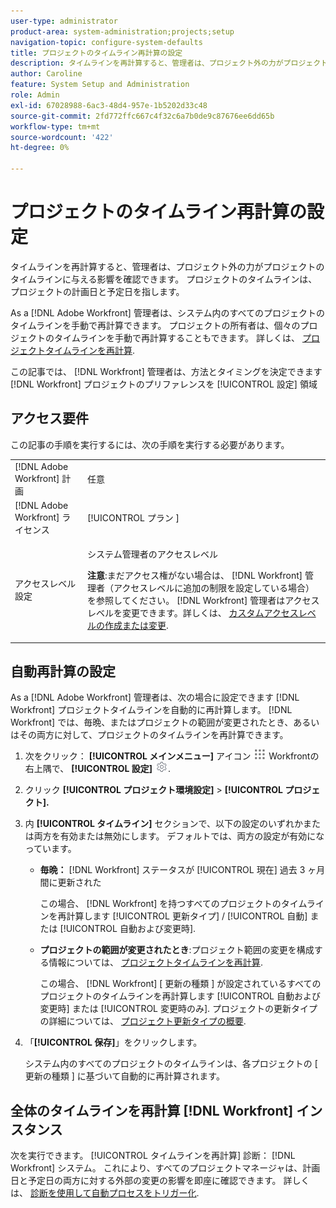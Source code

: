 ```yaml
---
user-type: administrator
product-area: system-administration;projects;setup
navigation-topic: configure-system-defaults
title: プロジェクトのタイムライン再計算の設定
description: タイムラインを再計算すると、管理者は、プロジェクト外の力がプロジェクトのタイムラインに与える影響を確認できます。 プロジェクトのタイムラインは、プロジェクトの計画日と予定日を指します。
author: Caroline
feature: System Setup and Administration
role: Admin
exl-id: 67028988-6ac3-48d4-957e-1b5202d33c48
source-git-commit: 2fd772ffc667c4f32c6a7b0de9c87676ee6dd65b
workflow-type: tm+mt
source-wordcount: '422'
ht-degree: 0%

---
```


# プロジェクトのタイムライン再計算の設定

タイムラインを再計算すると、管理者は、プロジェクト外の力がプロジェクトのタイムラインに与える影響を確認できます。 プロジェクトのタイムラインは、プロジェクトの計画日と予定日を指します。

As a [!DNL Adobe Workfront] 管理者は、システム内のすべてのプロジェクトのタイムラインを手動で再計算できます。 プロジェクトの所有者は、個々のプロジェクトのタイムラインを手動で再計算することもできます。 詳しくは、 [プロジェクトタイムラインを再計算](../../../manage-work/projects/manage-projects/recalculate-project-timeline.md).

この記事では、 [!DNL Workfront] 管理者は、方法とタイミングを決定できます [!DNL Workfront] プロジェクトのプリファレンスを [!UICONTROL 設定] 領域

## アクセス要件

この記事の手順を実行するには、次の手順を実行する必要があります。

<table style="table-layout:auto"> 
 <col> 
 <col> 
 <tbody> 
  <tr> 
   <td role="rowheader">[!DNL Adobe Workfront] 計画</td> 
   <td>任意</td> 
  </tr> 
  <tr> 
   <td role="rowheader">[!DNL Adobe Workfront] ライセンス</td> 
   <td>[!UICONTROL プラン ]</td> 
  </tr> 
  <tr> 
   <td role="rowheader">アクセスレベル設定</td> 
   <td> <p>システム管理者のアクセスレベル</p> <p><b>注意</b>:まだアクセス権がない場合は、 [!DNL Workfront] 管理者（アクセスレベルに追加の制限を設定している場合） を参照してください。 [!DNL Workfront] 管理者はアクセスレベルを変更できます。詳しくは、 <a href="../../../administration-and-setup/add-users/configure-and-grant-access/create-modify-access-levels.md" class="MCXref xref">カスタムアクセスレベルの作成または変更</a>.</p> </td> 
  </tr> 
 </tbody> 
</table>

## 自動再計算の設定

As a [!DNL Adobe Workfront] 管理者は、次の場合に設定できます [!DNL Workfront] プロジェクトタイムラインを自動的に再計算します。 [!DNL Workfront] では、毎晩、またはプロジェクトの範囲が変更されたとき、あるいはその両方に対して、プロジェクトのタイムラインを再計算できます。

1. 次をクリック： **[!UICONTROL メインメニュー]** アイコン ![](assets/main-menu-icon.png) Workfrontの右上隅で、 **[!UICONTROL 設定]** ![](assets/gear-icon-settings.png).

1. クリック **[!UICONTROL プロジェクト環境設定]** > **[!UICONTROL プロジェクト].**

1. 内 **[!UICONTROL タイムライン]** セクションで、以下の設定のいずれかまたは両方を有効または無効にします。 デフォルトでは、両方の設定が有効になっています。

   * **毎晩：** [!DNL Workfront&#x200B;&#x200B;&#x200B;] ステータスが [!UICONTROL 現在] 過去 3 ヶ月間に更新された

      この場合、 [!DNL Workfront] を持つすべてのプロジェクトのタイムラインを再計算します [!UICONTROL 更新タイプ] / [!UICONTROL 自動] または [!UICONTROL 自動および変更時].

   * **プロジェクトの範囲が変更されたとき**:プロジェクト範囲の変更を構成する情報については、 [プロジェクトタイムラインを再計算](../../../manage-work/projects/manage-projects/recalculate-project-timeline.md).

      この場合、 [!DNL Workfront] [ 更新の種類 ] が設定されているすべてのプロジェクトのタイムラインを再計算します [!UICONTROL 自動および変更時] または [!UICONTROL 変更時のみ].
プロジェクトの更新タイプの詳細については、 [プロジェクト更新タイプの概要](../../../manage-work/projects/planning-a-project/project-update-type-overview.md).

1. 「**[!UICONTROL 保存]**」をクリックします。

   システム内のすべてのプロジェクトのタイムラインは、各プロジェクトの [ 更新の種類 ] に基づいて自動的に再計算されます。

## 全体のタイムラインを再計算 [!DNL Workfront] インスタンス

次を実行できます。 [!UICONTROL タイムラインを再計算] 診断： [!DNL Workfront] システム。 これにより、すべてのプロジェクトマネージャは、計画日と予定日の両方に対する外部の変更の影響を即座に確認できます。 詳しくは、 [診断を使用して自動プロセスをトリガー化](../../../administration-and-setup/manage-workfront/run-diagnostics/use-diagnostics-to-trigger-automated-processes.md).
